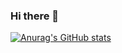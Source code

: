 ### Hi there 👋

[![Anurag's GitHub stats](https://github-readme-stats.vercel.app/api?username=meabefir)](https://github.com/anuraghazra/github-readme-stats)

<!--
**meabefir/meabefir** is a ✨ _special_ ✨ repository because its `README.md` (this file) appears on your GitHub profile.

Here are some ideas to get you started:

- 🔭 I’m currently working on ...
- 🌱 I’m currently learning ...
- 👯 I’m looking to collaborate on ...
- 🤔 I’m looking for help with ...
- 💬 Ask me about ...
- 📫 How to reach me: ...
- 😄 Pronouns: ...
- ⚡ Fun fact: ...
-->
